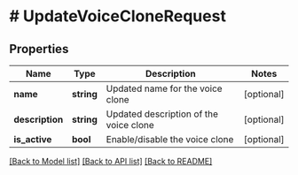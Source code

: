 # # UpdateVoiceCloneRequest

## Properties

Name | Type | Description | Notes
------------ | ------------- | ------------- | -------------
**name** | **string** | Updated name for the voice clone | [optional]
**description** | **string** | Updated description of the voice clone | [optional]
**is_active** | **bool** | Enable/disable the voice clone | [optional]

[[Back to Model list]](../../README.md#models) [[Back to API list]](../../README.md#endpoints) [[Back to README]](../../README.md)
